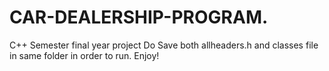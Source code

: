 # CAR-DEALERSHIP-PROGRAM.
C++ Semester final year project
Do Save both allheaders.h and classes file in same folder in order to run. Enjoy!
